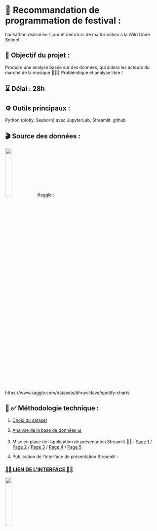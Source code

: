 # 🎼 Recommandation de programmation de festival :

hackathon réalisé en 1 jour et demi lors de ma formation à la Wild Code School.

## 🎯 Objectif du projet :

Produire une analyse basée sur des données, qui aidera les acteurs du marché de la musique 🔎👨‍💻
Problémtique et analyse libre !

## ⌛ Délai : 28h

## ⚙️ Outils principaux : 
Python (plotly, Seaborn) avec JupyterLab, Streamlit, github 


## 🎬 Source des données :  
<img src="https://www.scdn.co/i/_global/open-graph-default.png" width=20% height=20%>
Kaggle : https://www.kaggle.com/datasets/dhruvildave/spotify-charts


## 📎 ✅ Méthodologie technique :

1) [Choix du dataset](https://github.com/CamilleMagnette/festival/blob/main/JUPITERLAB/notebook%20choix%20du%20dataset%20et%20problematique.ipynb)

2) [Analyse de la base de données 📊](https://github.com/CamilleMagnette/festival/blob/main/JUPITERLAB/Analyse_des_datasets_hackathon.ipynb)

3) Mise en place de l’application de présentation Streamlit 👨‍💻  :
  [Page 1](https://github.com/CamilleMagnette/festival/blob/main/STREAMLIT/Presentation_du_projet.py) / [Page 2](https://github.com/CamilleMagnette/festival/blob/main/STREAMLIT/pages/01_Donnees_et_outils.py) / [Page 3](https://github.com/CamilleMagnette/festival/blob/main/STREAMLIT/pages/02_Marche_du_stream_en_2021.py) / [Page 4](https://github.com/CamilleMagnette/festival/blob/main/STREAMLIT/pages/03_Recommandation_dartistes.py) / [Page 5](https://github.com/CamilleMagnette/festival/blob/main/STREAMLIT/pages/04_Recommandation_programmation.py)
  
 4) Publication de l'interface de présentation Streamlit :

### [🌸🌸 LIEN DE L'INTERFACE 🌸🌸](https://camillemagnette-festival-streamlitpresentation-du-projet-pniqto.streamlit.app/)


 <img src="https://camillemagnette-festival-streamlitpresentation-du-projet-pniqto.streamlit.app/~/+/media/da134a7208e9bd3730b90cfae7b800979ea87235000fea9550d68430.png" width=20% height=20%>

